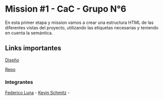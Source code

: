 # Mission #1 - CaC - Grupo N°6

En esta primer etapa y mission vamos a crear una estructura HTML de las diferentes vistas del proyecto, utilizando las etiquetas necesarias y teniendo en cuenta la semántica.

## Links importantes

[Diseño](https://www.figma.com/file/IjTSeE2BpRd5Gk9VakNIhC/Challenge-Integrador---Funkoshop?type=design&node-id=0%3A1&mode=design&t=gmtnCAgPmvu10Fct-1)

[Repo](https://github.com/FedericoLuna01/codo-a-codo)

### Integrantes

[Federico Luna](https://github.com/FedericoLuna01) -
[Kevin Schmitz](https://github.com/KevSchmitz) -
